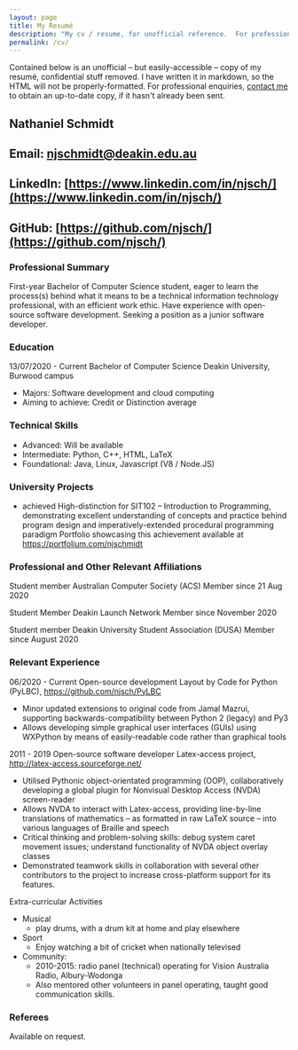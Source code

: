 ```yaml
---
layout: page
title: My Resumé
description: "My cv / resume, for unofficial reference.  For professional enquiries, contact me to obtain an up-to-date version."
permalink: /cv/
---
```


Contained below is an unofficial &ndash; but easily-accessible &ndash; copy of my resum&eacute;, confidential stuff removed.  I have written it in markdown, so the HTML will not be properly-formatted.  For professional enquiries, [contact me](/contact/) to obtain an up-to-date copy, if it hasn't already been sent.

## Nathaniel Schmidt
## Email: [njschmidt@deakin.edu.au](MAILTO:njschmidt@deakin.edu.au)
## LinkedIn: [https://www.linkedin.com/in/njsch/](https://www.linkedin.com/in/njsch/)
## GitHub: [https://github.com/njsch/](https://github.com/njsch/)

### Professional Summary
First-year Bachelor of Computer Science student, eager to learn the process(s) behind what it means to be a technical information technology professional, with an efficient work ethic. Have experience with open-source software development. Seeking a position as a junior software developer.

### Education
13/07/2020 - Current
Bachelor of Computer Science
Deakin University, Burwood campus
* Majors: Software development and cloud computing
* Aiming to achieve: Credit or Distinction average

### Technical Skills
* Advanced: Will be available
* Intermediate: Python, C++, HTML, LaTeX
* Foundational: Java, Linux, Javascript (V8 / Node.JS)

### University Projects
* achieved High-distinction for SIT102 – Introduction to Programming, demonstrating excellent understanding of concepts and practice behind program design and imperatively-extended procedural programming paradigm
Portfolio showcasing this achievement available at https://portfolium.com/njschmidt

### Professional and Other Relevant Affiliations
Student member
Australian Computer Society (ACS)
Member since 21 Aug 2020

Student Member
Deakin Launch Network
Member since November 2020

Student member
Deakin University Student Association (DUSA)
Member since August 2020

### Relevant Experience
06/2020 - Current
Open-source development
Layout by Code for Python (PyLBC), https://github.com/njsch/PyLBC
* Minor updated extensions to original code from Jamal Mazrui, supporting backwards-compatibility between Python 2 (legacy) and Py3
* Allows developing simple graphical user interfaces (GUIs) using WXPython by means of easily-readable code rather than graphical tools

2011 - 2019
Open-source software developer
Latex-access project, http://latex-access.sourceforge.net/
* Utilised Pythonic object-orientated programming (OOP), collaboratively developing a global plugin for Nonvisual Desktop Access (NVDA) screen-reader
* Allows NVDA to interact with Latex-access, providing line-by-line translations of mathematics – as formatted in raw LaTeX source – into various languages of Braille and speech
* Critical thinking and problem-solving skills: debug system caret movement issues; understand functionality of NVDA object overlay classes
* Demonstrated teamwork skills in collaboration with several other contributors to the project to increase cross-platform support for its features.

Extra-curricular Activities
* Musical
  * play drums, with a drum kit at home and play elsewhere
* Sport
  * Enjoy watching a bit of cricket when nationally televised
* Community:
  * 2010-2015: radio panel (technical) operating for Vision Australia Radio, Albury-Wodonga
  * Also mentored other volunteers in panel operating, taught good communication skills.

### Referees
Available on request.
